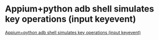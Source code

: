 # Appium+python adb shell simulates key operations (input keyevent)
[Appium+python adb shell simulates key operations (input keyevent)](https://aiwithcloud.com/2022/09/19/appiumpython_adb_shell_simulates_key_operations_input_keyevent/)